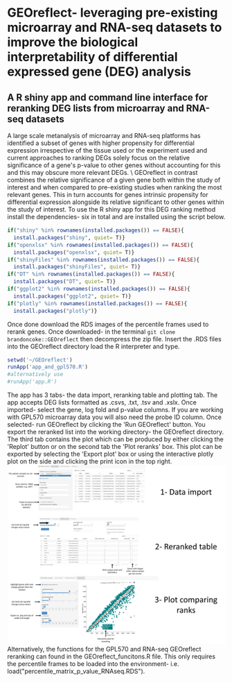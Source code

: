 # GEOreflect- leveraging pre-existing microarray and RNA-seq datasets to improve the biological interpretability of differential expressed gene (DEG) analysis

## A R shiny app and command line interface for reranking DEG lists from microarray and RNA-seq datasets
A large scale metanalysis of microarray and RNA-seq platforms has identified a subset of genes with higher propensity for differential expression irrespective of the tissue used or the experiment used and current approaches to ranking DEGs solely focus on the relative significance of a gene's p-value to other genes without accounting for this and this may obscure more relevant DEGs. 
\\
GEOreflect in contrast combines the relative significance of a given gene both within the study of interest and when compared to pre-existing studies when ranking the most relevant genes. This in turn accounts for genes intrinsic propensity for differential expression alongside its relative significant to other genes within the study of interest. To use the R shiny app for this DEG ranking method install the dependencies- six in total and are installed using the script below.
```R
if("shiny" %in% rownames(installed.packages()) == FALSE){
  install.packages("shiny", quiet= T)}
if("openxlsx" %in% rownames(installed.packages()) == FALSE){
  install.packages("openxlsx", quiet= T)}
if("shinyFiles" %in% rownames(installed.packages()) == FALSE){
  install.packages("shinyFiles", quiet= T)}
if("DT" %in% rownames(installed.packages()) == FALSE){
  install.packages("DT", quiet= T)}
if("ggplot2" %in% rownames(installed.packages()) == FALSE){
  install.packages("ggplot2", quiet= T)}
if("plotly" %in% rownames(installed.packages()) == FALSE){
  install.packages("plotly")}
```
Once done download the RDS images of the percentile frames used to rerank genes. Once downloaded- in the terminal ```git clone brandoncoke::GEOreflect``` then decompress the zip file. Insert the .RDS files into the GEOreflect directory load the R interpreter and type.
```R
setwd('~/GEOreflect')
runApp('app_and_gpl570.R') 
#alternatively use 
#runApp('app.R') 
```
The app has 3 tabs- the data import, reranking table and plotting tab. The app accepts DEG lists formatted as .csvs, .txt, .tsv and .xslx. Once imported- select the gene, log fold and p-value columns. If you are working with GPL570 microarray data you will also need the probe ID column. Once selected- run GEOreflect by clicking the 'Run GEOreflect' button. You export the reranked list into the working directory- the GEOreflect directory. The third tab contains the plot which can be produced by either clicking the 'Replot' button or on the second tab the 'Plot reranks' box. This plot can be exported by selecting the 'Export plot' box or using the interactive plotly plot on the side and clicking the print icon in the top right.
![GEOreflect shiny app](./images/guide.png)
Alternatively, the functions for the GPL570 and RNA-seq GEOreflect reranking can found in the GEOreflect_funcitons.R file. This only requires the percentile frames to be loaded into the environment- i.e. load("percentile_matrix_p_value_RNAseq.RDS").
